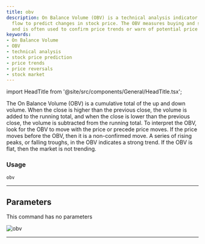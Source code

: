 ```yaml
---
title: obv
description: On Balance Volume (OBV) is a technical analysis indicator that uses volume
  flow to predict changes in stock price. The OBV measures buying and selling pressure
  and is often used to confirm price trends or warn of potential price reversals.
keywords:
- On Balance Volume
- OBV
- technical analysis
- stock price prediction
- price trends
- price reversals
- stock market
---
```


import HeadTitle from '@site/src/components/General/HeadTitle.tsx';

<HeadTitle title="forex/ta/obv - Reference | OpenBB Terminal Docs" />

The On Balance Volume (OBV) is a cumulative total of the up and down volume. When the close is higher than the previous close, the volume is added to the running total, and when the close is lower than the previous close, the volume is subtracted from the running total. To interpret the OBV, look for the OBV to move with the price or precede price moves. If the price moves before the OBV, then it is a non-confirmed move. A series of rising peaks, or falling troughs, in the OBV indicates a strong trend. If the OBV is flat, then the market is not trending.

### Usage

```python
obv
```

---

## Parameters

This command has no parameters


![obv](https://user-images.githubusercontent.com/46355364/154311359-edb78587-744f-4e2c-b247-8b9fbf09b01f.png)

---
